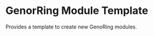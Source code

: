 GenorRing Module Template
=========================

Provides a template to create new GenoRing modules.
